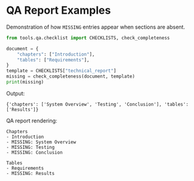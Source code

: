 # QA Report Examples

Demonstration of how `MISSING` entries appear when sections are absent.

```python
from tools.qa.checklist import CHECKLISTS, check_completeness

document = {
    "chapters": ["Introduction"],
    "tables": ["Requirements"],
}
template = CHECKLISTS["technical_report"]
missing = check_completeness(document, template)
print(missing)
```

Output:

```
{'chapters': ['System Overview', 'Testing', 'Conclusion'], 'tables': ['Results']}
```

QA report rendering:

```
Chapters
- Introduction
- MISSING: System Overview
- MISSING: Testing
- MISSING: Conclusion

Tables
- Requirements
- MISSING: Results
```
